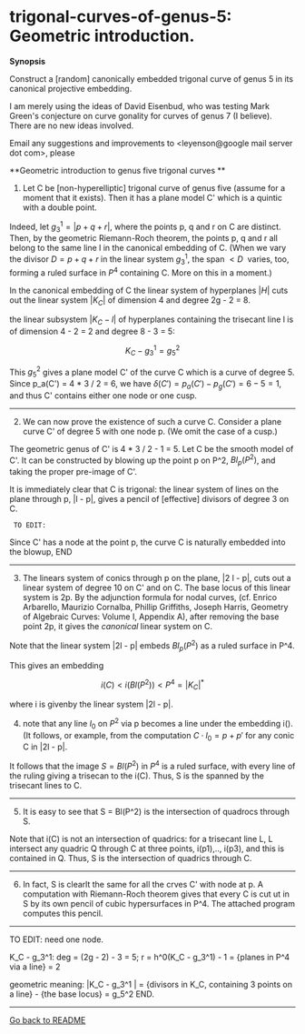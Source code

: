 # trigonal-curves-of-genus-5: Geometric introduction.

   <!-- Required extensions: mdx_math(enable_dollar_delimiter=1)  -->

**Synopsis**

Construct a [random] canonically embedded trigonal curve of genus 5 in
its canonical projective embedding.

I am merely using the ideas of David Eisenbud, who was testing Mark
Green's conjecture on curve gonality for curves of genus 7 (I
believe). There are no new ideas involved.  

Email any suggestions and improvements to <leyenson@google mail server dot com>, please

**Geometric introduction to genus five trigonal curves **


1. Let C be [non-hyperelliptic] trigonal  curve of genus five (assume for a moment that it
exists). Then it has a plane model C' which is a quintic with a double point.

Indeed, let $`g_3^1 = |p + q + r|`$, where the points p, q and r on C are distinct.
Then, by the geometric Riemann-Roch theorem, the points p, q and r 
all belong to the same line l in the canonical embedding of C. (When we vary the divisor
$`D = p + q + r`$ in the linear system $`g_3^1`$, the span $`<D\>`$ varies, too, forming a ruled surface
in $`P^4`$ containing C. More on this in a moment.)
  
In the canonical embedding of C the linear system of hyperplanes
$`|H|`$ cuts out the linear system $`|K_C|`$ of dimension 4 and degree 2g - 2 = 8.

the linear subsystem $`|K_C - l|`$ of hyperplanes containing the 
trisecant line l is of dimension 4 - 2 = 2 and degree 8 - 3 = 5:

```math
    K_C - g_3^1 = g_5^2
```

This $`g_5^2`$ gives a plane model C' of the curve C which is a curve of degree 5.
Since p_a(C') = 4 * 3 / 2 = 6, we have $` \delta(C') = p_a(C') - p_g(C') = 
6 - 5 = 1`$, and thus C' contains either one node or one cusp.

---------------------------------------------------------------------

2. We can now prove the existence of such a curve C. Consider a plane curve C'
of degree 5 with one node p. (We omit the case of a cusp.)

The geometric genus of C' is 4 * 3 / 2 - 1 = 5. Let C be the smooth model of C'.
It can be constructed by blowing up the point p on P^2, $`Bl_p(P^2)`$, and taking the proper
pre-image of C'.

It is immediately clear that C is trigonal: the linear system of lines
on the plane through p, |l - p|, gives a pencil of [effective] divisors
of degree 3 on C.

     TO EDIT:
Since C' has a node at the point p, the curve C is naturally embedded into the
blowup, 
   END

---------------------------------------------------------------------- 
3. The linears system of conics through p on the plane, |2 l - p|,
cuts out a linear system of degree 10 on C' and on C. The base locus of this linear 
system is 2p. By the adjunction formula for nodal curves, (cf. 
Enrico Arbarello, Maurizio Cornalba, Phillip Griffiths, Joseph Harris,
Geometry of Algebraic Curves: Volume I, Appendix A), after removing the base point 2p, 
it gives the _canonical_ linear system on C. 

Note that the linear system |2l - p| embeds $`Bl_p(P^2)`$ as a ruled surface in P^4.

This gives an embedding

```math
   i(C) < i(Bl(P^2)) < P^4 = |K_C|^*
```

where i is givenby the linear system |2l - p|.

4. note that any line $`l_0`$ on $`P^2`$ via p becomes a line under the embedding
i(). (It follows, or example, from the computation $`C \cdot l_0 = p + p'`$ for
any conic C in |2l - p|.

It follows that the image $`S = Bl(P^2)`$ in $`P^4`$  is a ruled surface, with every line 
of the ruling giving a trisecan to the i(C). Thus, S is the spanned by the trisecant lines
to C.

---------------------------------------------------------------------- 
5. It is easy to see that S = Bl(P^2) is the intersection of quadrocs through S.


Note that i(C) is not an intersection of quadrics: for a trisecant line L,
L intersect any quadric  Q through C at three points, i(p1),.., i(p3),
and this is contained in Q. Thus, S is the intersection of quadrics through
C.


---------------------------------------------------------------------- 

6. In fact, S is clearlt the same for all the crves C' with node
at p. A computation with Riemann-Roch theorem gives that every C is cut ut in S
by its own pencil of cubic hypersurfaces in P^4. The attached program computes this pencil.


---------------------------------------------------------------------- 

 TO EDIT: need one node.

K_C - g_3^1:
      deg = (2g - 2) - 3 = 5;
      r = h^0(K_C - g_3^1) - 1 = {planes in P^4 via a line} = 2

geometric meaning: 
    |K_C - g_3^1 | = {divisors in K_C, containing 3 points on a line} - {the base locus} = g_5^2  END.

---------------------------------------------------------------------- 
 [Go back to README](README.md)
